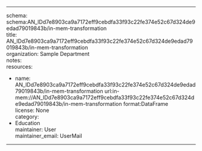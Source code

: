 


---  
schema: schema:AN_IDd7e8903ca9a7172eff9cebdfa33f93c22fe374e52c67d324de9edad79019843b/in-mem-transformation  
title: AN_IDd7e8903ca9a7172eff9cebdfa33f93c22fe374e52c67d324de9edad79019843b/in-mem-transformation  
organization: Sample Department  
notes:   
resources:  
- name: AN_IDd7e8903ca9a7172eff9cebdfa33f93c22fe374e52c67d324de9edad79019843b/in-mem-transformation 
 url:in-mem://AN_IDd7e8903ca9a7172eff9cebdfa33f93c22fe374e52c67d324de9edad79019843b/in-mem-transformation 
 format:DataFrame  
license: None  
category:
 - Education  
maintainer: User  
maintainer_email: UserMail  
---